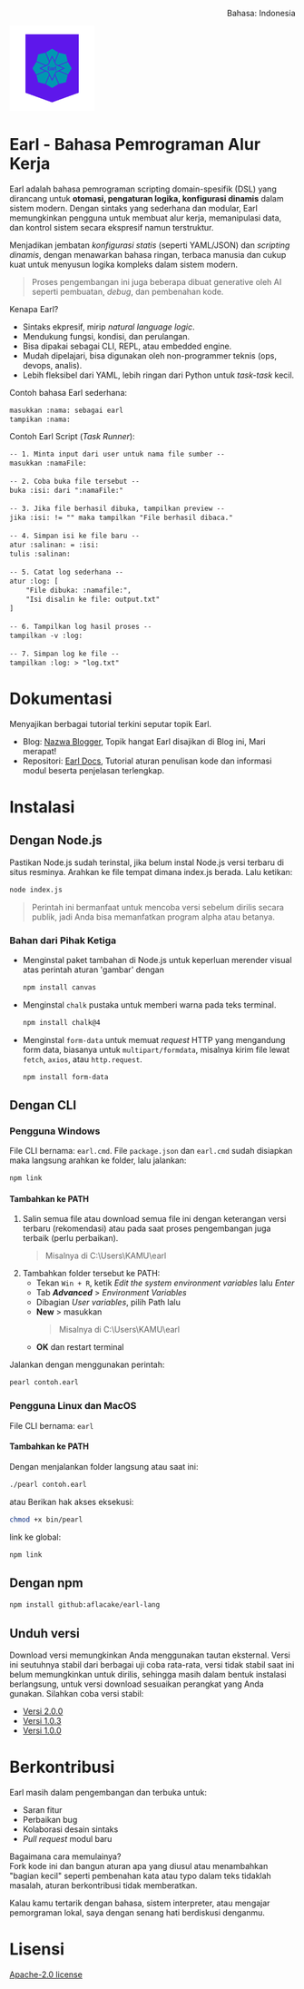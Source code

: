 <p align="right">Bahasa: Indonesia</p>
<img src="https://raw.githubusercontent.com/aflacake/earl-lang/main/img/Earl.png" width="150px" height="150px" alt="Pearl" />

# Earl - Bahasa Pemrograman Alur Kerja
Earl adalah bahasa pemrograman scripting domain-spesifik (DSL) yang dirancang untuk **otomasi, pengaturan logika, konfigurasi dinamis** dalam sistem modern. Dengan sintaks yang sederhana dan modular, Earl memungkinkan pengguna untuk membuat alur kerja, memanipulasi data, dan kontrol sistem secara ekspresif namun terstruktur.

Menjadikan jembatan _konfigurasi statis_ (seperti YAML/JSON) dan _scripting dinamis_, dengan menawarkan bahasa ringan, terbaca manusia dan cukup kuat untuk menyusun logika kompleks dalam sistem modern.

> Proses pengembangan ini juga beberapa dibuat generative oleh AI seperti pembuatan, _debug_, dan pembenahan kode.

Kenapa Earl?
- Sintaks ekpresif, mirip _natural language logic_.
- Mendukung fungsi, kondisi, dan perulangan.
- Bisa dipakai sebagai CLI, REPL, atau embedded engine.
- Mudah dipelajari, bisa digunakan oleh non-programmer teknis (ops, devops, analis).
- Lebih fleksibel dari YAML, lebih ringan dari Python untuk _task-task_ kecil.

Contoh bahasa Earl sederhana:
```earl
masukkan :nama: sebagai earl
tampikan :nama:
```

Contoh Earl Script (_Task Runner_):
```earl
-- 1. Minta input dari user untuk nama file sumber --
masukkan :namaFile:

-- 2. Coba buka file tersebut --
buka :isi: dari ":namaFile:"

-- 3. Jika file berhasil dibuka, tampilkan preview --
jika :isi: != "" maka tampilkan "File berhasil dibaca."

-- 4. Simpan isi ke file baru --
atur :salinan: = :isi:
tulis :salinan:

-- 5. Catat log sederhana --
atur :log: [
    "File dibuka: :namafile:",
    "Isi disalin ke file: output.txt"
]

-- 6. Tampilkan log hasil proses --
tampilkan -v :log:

-- 7. Simpan log ke file --
tampilkan :log: > "log.txt"
```

# Dokumentasi
Menyajikan berbagai tutorial terkini seputar topik Earl. 
- Blog: [Nazwa Blogger](https://postnazwablogger.blogspot.com/search/label/Earl), Topik hangat Earl disajikan di Blog ini, Mari merapat!
- Repositori: [Earl Docs](https://github.com/aflacake/earl-docs), Tutorial aturan penulisan kode dan informasi modul beserta penjelasan terlengkap.

# Instalasi
## Dengan Node.js
Pastikan Node.js sudah terinstal, jika belum instal Node.js versi terbaru di situs resminya. Arahkan ke file tempat dimana index.js berada. Lalu ketikan:
```bash
node index.js
```
> Perintah ini bermanfaat untuk mencoba versi sebelum dirilis secara publik, jadi Anda bisa memanfatkan program alpha atau betanya.

### Bahan dari Pihak Ketiga
- Menginstal paket tambahan di Node.js untuk keperluan merender visual atas perintah aturan 'gambar' dengan
  ``` bash
  npm install canvas
  ```
- Menginstal `chalk` pustaka untuk memberi warna pada teks terminal.
  ```bash
  npm install chalk@4
  ```
- Menginstal `form-data` untuk memuat _request_ HTTP yang mengandung form data, biasanya untuk `multipart/formdata`, misalnya kirim file lewat `fetch`, `axios`, atau `http.request`.
  ```bash
  npm install form-data
  ```

## Dengan CLI
### Pengguna Windows
File CLI bernama: `earl.cmd`.
File `package.json` dan `earl.cmd` sudah disiapkan maka langsung arahkan ke folder, lalu jalankan:
```bash
npm link
```

#### Tambahkan ke PATH
1. Salin semua file atau download semua file ini dengan keterangan versi terbaru (rekomendasi) atau pada saat proses pengembangan juga terbaik (perlu perbaikan).
   > Misalnya di C:\Users\KAMU\earl
2. Tambahkan folder tersebut ke PATH:
   - Tekan `Win + R`, ketik _Edit the system environment variables_ lalu _Enter_
   - Tab _**Advanced**_ > _Environment Variables_
   - Dibagian _User variables_, pilih Path lalu
   - **New** > masukkan
     > Misalnya di C:\Users\KAMU\earl
   - **OK** dan restart terminal

Jalankan dengan menggunakan perintah:
```bash
pearl contoh.earl
```

### Pengguna Linux dan MacOS
File CLI bernama: `earl`
#### Tambahkan ke PATH
Dengan menjalankan folder langsung atau saat ini:
```bash
./pearl contoh.earl
```
atau
Berikan hak akses eksekusi:
```bash
chmod +x bin/pearl
```
link ke global:
``` bash
npm link
```

## Dengan npm
```bash
npm install github:aflacake/earl-lang
```

## Unduh versi
Download versi memungkinkan Anda menggunakan tautan eksternal. Versi ini seutuhnya stabil dari berbagai uji coba rata-rata, versi tidak stabil saat ini belum memungkinkan untuk dirilis, sehingga masih dalam bentuk instalasi berlangsung, untuk versi download sesuaikan perangkat yang Anda gunakan. Silahkan coba versi stabil:
- [Versi 2.0.0](https://www.dropbox.com/scl/fo/zbb12ru3lomywj1jgbgpd/ANs9qHu8ZD8Li3kJ0o9qSSs?rlkey=94ig1gxrgrs3akop9557gwuqr&st=j49xw59f&dl=0)
- [Versi 1.0.3](https://www.dropbox.com/scl/fo/tx28twsekamv4r7ijjmd3/AJNeWSaor3yBgXDp803y1Fs?rlkey=7nyjdjt26lk4jjdq57jif3fw9&st=zcxzbqr1&dl=0)
- [Versi 1.0.0](https://www.dropbox.com/scl/fo/92zqglhfbdlteyrzfg5el/AMJTipi0hB7207rwC5lQsC8?rlkey=q9p8jspq3xfztz3q79w0f263p&st=xu169lsy&dl=0)

# Berkontribusi
Earl masih dalam pengembangan dan terbuka untuk:
- Saran fitur
- Perbaikan bug
- Kolaborasi desain sintaks
- _Pull request_ modul baru

Bagaimana cara memulainya?\
Fork kode ini dan bangun aturan apa yang diusul atau menambahkan "bagian kecil" seperti pembenahan kata atau typo dalam teks tidaklah masalah, aturan berkontribusi tidak memberatkan.

Kalau kamu tertarik dengan bahasa, sistem interpreter, atau mengajar pemorgraman lokal, saya dengan senang hati berdiskusi denganmu.

# Lisensi
[Apache-2.0 license](https://github.com/aflacake/earl-lang?tab=Apache-2.0-1-ov-file)
